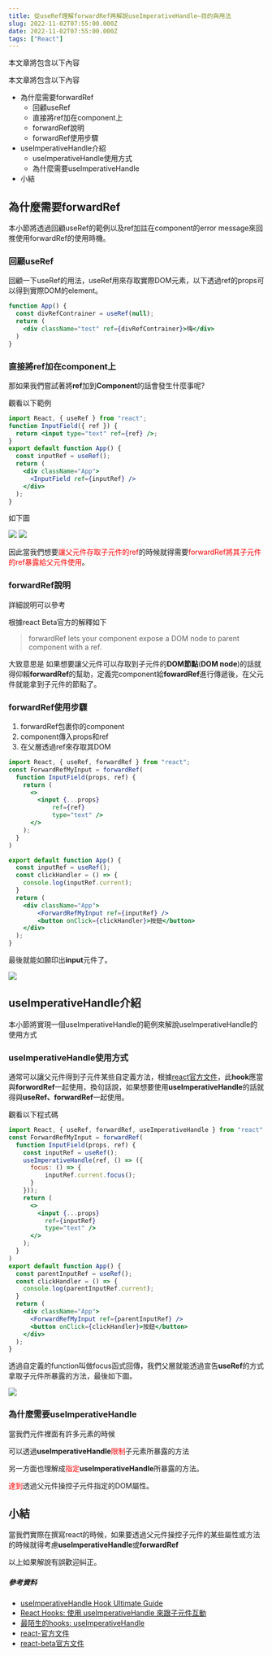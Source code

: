 ```yaml
---
title: 從useRef理解forwardRef再解說useImperativeHandle—目的與用法
slug: 2022-11-02T07:55:00.000Z
date: 2022-11-02T07:55:00.000Z
tags: ["React"]
---
```


<style> 
.rem25{
font-size:2.5rem;
}
.rem40{
font-size:4.0rem;
}
.red {
color:red;
}
.gray{
background-color:#d3d3d3;
}
</style>

本文章將包含以下內容

本文章將包含以下內容
- 為什麼需要forwardRef
  - 回顧useRef
  - 直接將ref加在component上
  - forwardRef說明
  - forwardRef使用步驟
- useImperativeHandle介紹
  - useImperativeHandle使用方式
  - 為什麼需要useImperativeHandle
- 小結

## 為什麼需要forwardRef

本小節將透過回顧useRef的範例以及ref加註在component的error message來回推使用forwardRef的使用時機。

### 回顧useRef

回顧一下useRef的用法，useRef用來存取實際DOM元素，以下透過ref的props可以得到實際DOM的element。

```jsx
function App() {
  const divRefContrainer = useRef(null);
  return (
    <div className="test" ref={divRefContrainer}>嗨</div>
  )
}
```

### 直接將ref加在component上
那如果我們嘗試著將**ref**加到**Component**的話會發生什麼事呢?

觀看以下範例

```jsx
import React, { useRef } from "react";
function InputField({ ref }) {
  return <input type="text" ref={ref} />;
}
export default function App() {
  const inputRef = useRef();
  return (
    <div className="App">
      <InputField ref={inputRef} />
    </div>
  );
}
```

如下圖

![](https://i.imgur.com/MUEL3dD.png)
![](https://i.imgur.com/0rNMOhj.png)

因此當我們想要<span class="red">讓父元件存取子元件的ref</span>的時候就得需要<span class="red">forwardRef將其子元件的ref暴露給父元件使用</span>。

### forwardRef說明
詳細說明可以參考

根據react Beta官方的解釋如下
> forwardRef lets your component expose a DOM node to parent component with a ref.

大致意思是
如果想要讓父元件可以存取到子元件的**DOM節點**(**DOM node**)的話就得仰賴**forwardRef**的幫助，定義完component給**fowardRef**進行傳遞後，在父元件就能拿到子元件的節點了。

### forwardRef使用步驟

1. forwardRef包裹你的component
2. component傳入props和ref
3. 在父層透過ref來存取其DOM

```jsx
import React, { useRef, forwardRef } from "react";
const ForwardRefMyInput = forwardRef(
  function InputField(props, ref) {
    return (
      <>
        <input {...props}
            ref={ref}
            type="text" />
      </>
    );
  }
)

export default function App() {
  const inputRef = useRef();
  const clickHandler = () => {
    console.log(inputRef.current);
  }
  return (
    <div className="App">
        <ForwardRefMyInput ref={inputRef} />
        <button onClick={clickHandler}>按鈕</button>
    </div>
  );
}
```

最後就能如願印出**input**元件了。

![](https://i.imgur.com/PLpZCR3.png)

## useImperativeHandle介紹

本小節將實現一個useImperativeHandle的範例來解說useImperativeHandle的使用方式

### useImperativeHandle使用方式
通常可以讓父元件得到子元件某些自定義方法，根據[react官方文件](https://zh-hant.reactjs.org/docs/hooks-reference.html#useimperativehandle)，此**hook**應當與**forwordRef**一起使用，換句話說，如果想要使用**useImperativeHandle**的話就得與**useRef、forwardRef**一起使用。

觀看以下程式碼
```jsx
import React, { useRef, forwardRef, useImperativeHandle } from "react";
const ForwardRefMyInput = forwardRef(
  function InputField(props, ref) {
    const inputRef = useRef();
    useImperativeHandle(ref, () => ({
      focus: () => {
          inputRef.current.focus();
      }
    }));
    return (
      <>
        <input {...props}
          ref={inputRef}
          type="text" />
      </>
    );
  }
)
export default function App() {
  const parentInputRef = useRef();
  const clickHandler = () => {
    console.log(parentInputRef.current);
  }
  return (
    <div className="App">
      <ForwardRefMyInput ref={parentInputRef} />
      <button onClick={clickHandler}>按鈕</button>
    </div>
  );
}
```

透過自定義的function叫做focus函式回傳，我們父層就能透過宣告**useRef**的方式拿取子元件所暴露的方法，最後如下圖。

![](https://i.imgur.com/K1tqiTd.png)

### 為什麼需要useImperativeHandle

當我們元件裡面有許多元素的時候

可以透過**useImperativeHandle**<span class="red">限制</span>子元素所暴露的方法

另一方面也理解成<span class="red">指定</span>**useImperativeHandle**所暴露的方法。

<span class="red">達到</span>透過父元件操控子元件指定的DOM屬性。

## 小結

當我們實際在撰寫react的時候，如果要透過父元件操控子元件的某些屬性或方法的時候就得考慮**useImperativeHandle**或**forwardRef**

以上如果解說有誤歡迎糾正。

##### 參考資料

- [useImperativeHandle Hook Ultimate Guide](https://blog.webdevsimplified.com/2022-06/use-imperative-handle/)
- [React Hooks: 使用 useImperativeHandle 來跟子元件互動](https://z3388638.medium.com/react-hooks-%E4%BD%BF%E7%94%A8-useimperativehandle-%E4%BE%86%E8%B7%9F%E5%AD%90%E5%85%83%E4%BB%B6%E4%BA%92%E5%8B%95-2b543bec3e8a)
- [最陌生的hooks: useImperativeHandle](https://segmentfault.com/a/1190000040758640)
- [react-官方文件](https://reactjs.org/docs/hooks-reference.html#useimperativehandle)
- [react-beta官方文件](https://beta.reactjs.org/apis/react/useRef#referencing-a-value-with-a-ref)